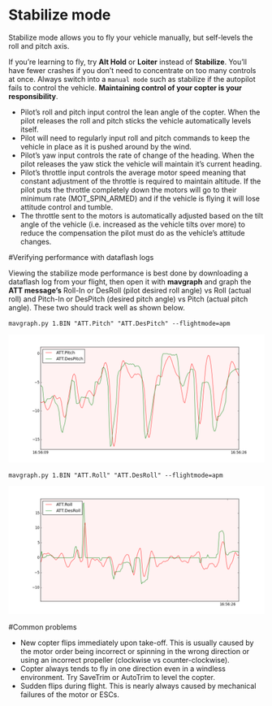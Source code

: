 # Stabilize mode

Stabilize mode allows you to fly your vehicle manually, but self-levels the roll and pitch axis.

If you’re learning to fly, try **Alt Hold** or **Loiter** instead of **Stabilize**. You’ll have fewer crashes if you don’t need to concentrate on too many controls at once. Always switch into a `manual mode` such as stabilize if the autopilot fails to control the vehicle. **Maintaining control of your copter is your responsibility**.

+ Pilot’s roll and pitch input control the lean angle of the copter.  When the pilot releases the roll and pitch sticks the vehicle automatically levels itself.
+ Pilot will need to regularly input roll and pitch commands to keep the vehicle in place as it is pushed around by the wind.
+ Pilot’s yaw input controls the rate of change of the heading.  When the pilot releases the yaw stick the vehicle will maintain it’s current heading.
+ Pilot’s throttle input controls the average motor speed meaning that constant adjustment of the throttle is required to maintain altitude.  If the pilot puts the throttle completely down the motors will go to their minimum rate (MOT_SPIN_ARMED) and if the vehicle is flying it will lose attitude control and tumble.
+ The throttle sent to the motors is automatically adjusted based on the tilt angle of the vehicle (i.e. increased as the vehicle tilts over more) to reduce the compensation the pilot must do as the vehicle’s attitude changes.

#Verifying performance with dataflash logs

Viewing the stabilize mode performance is best done by downloading a dataflash log from your flight, then open it with **mavgraph** and graph the **ATT message’s** Roll-In or DesRoll (pilot desired roll angle) vs Roll (actual roll) and Pitch-In or DesPitch (desired pitch angle) vs Pitch (actual pitch angle). These two should track well as shown below.

```
mavgraph.py 1.BIN "ATT.Pitch" "ATT.DesPitch" --flightmode=apm
```
![pitch](../erleimg/STA/STA_Pitch.png)

```
mavgraph.py 1.BIN "ATT.Roll" "ATT.DesRoll" --flightmode=apm
```
![roll](../erleimg/STA/STA_Roll.png)

#Common problems
+ New copter flips immediately upon take-off.  This is usually caused by the motor order being incorrect or spinning in the wrong direction or using an incorrect propeller (clockwise vs counter-clockwise).
+ Copter always tends to fly in one direction even in a windless environment.  Try SaveTrim or AutoTrim to level the copter.
+ Sudden flips during flight.  This is nearly always caused by mechanical failures of the motor or ESCs.

